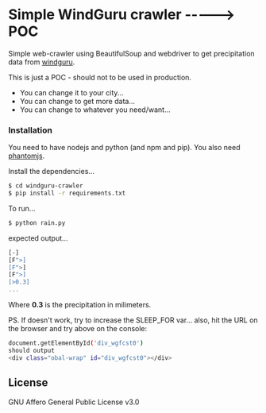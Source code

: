 # Simple WindGuru crawler -----> POC

Simple web-crawler using BeautifulSoup and webdriver to get precipitation data from [windguru](https://www.windguru.com/263).

This is just a POC - should not to be used in production.

  - You can change it to your city...
  - You can change to get more data...
  - You can change to whatever you need/want...

### Installation

You need to have nodejs and python (and npm and pip).
You also need [phantomjs](http://phantomjs.org/download.html).

Install the dependencies...

```sh
$ cd windguru-crawler
$ pip install -r requirements.txt
```

To run...

```sh
$ python rain.py
```

expected output...
```sh
[-]
[F">]
[F">]
[F">]
[>0.3]
...
```
Where **0.3** is the precipitation in milimeters.

PS. If doesn't work, try to increase the SLEEP_FOR var... also, hit the URL on the browser and try above on the console:

```sh
document.getElementById('div_wgfcst0')
should output
<div class="obal-wrap" id="div_wgfcst0"></div>
```

License
----
GNU Affero General Public License v3.0

